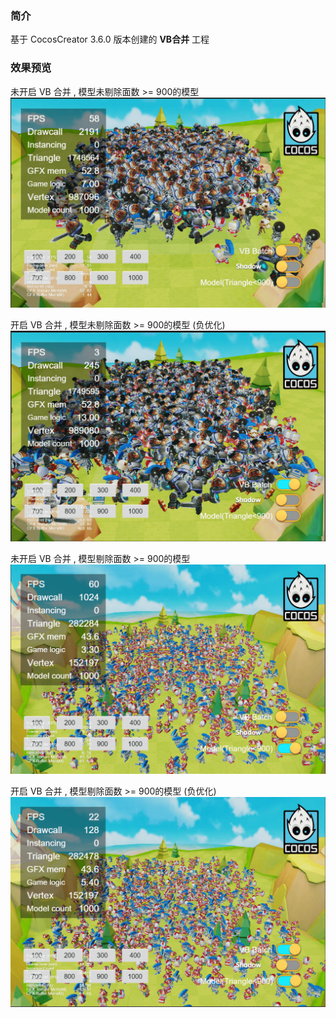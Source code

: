 ### 简介

基于 CocosCreator 3.6.0 版本创建的 **VB合并** 工程

### 效果预览
未开启 VB 合并 , 模型未剔除面数 >= 900的模型
![image](../../../image/202204/2022042805.png)

开启 VB 合并 , 模型未剔除面数 >= 900的模型 (负优化)
![image](../../../image/202204/2022042806.png)

未开启 VB 合并 , 模型剔除面数 >= 900的模型
![image](../../../image/202204/2022042807.png)

开启 VB 合并 , 模型剔除面数 >= 900的模型 (负优化)
![image](../../../image/202204/2022042808.png)